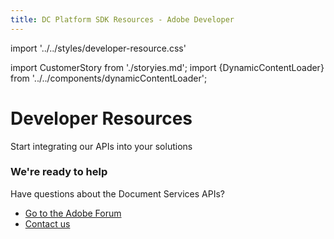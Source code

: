 ```yaml
---
title: DC Platform SDK Resources - Adobe Developer
---
```

import '../../styles/developer-resource.css'

import CustomerStory from './storyies.md';
import {DynamicContentLoader} from '../../components/dynamicContentLoader';


<Hero slots="heading, text" variant="fullwidth" theme="lightest" customLayout className="sub-title"/>

# Developer Resources

Start integrating our APIs into your solutions

<DynamicContentLoader theme="lightest" content='usingAdobePDFService' api="https://experienceleague.adobe.com/api/articles?Solution=Document%20Services&Tags=Hero&page_size=1"/>


<DynamicContentLoader theme="light" content='feature' />

<DynamicContentLoader theme="lightest" content='tutorial' api="https://experienceleague.adobe.com/api/articles?Solution=Document%20Services&Tags=Tutorial&page_size=6"/>

<DynamicContentLoader theme="light" content='blog' api="https://www.feedrapp.info/?support=false&version=1.3.0&q=https%3A%2F%2Fmedium.com%2Ffeed%2Fadobetech%2Ftagged%2Fadobe-document-cloud&num=3"/>


<WrapperComponent slots="content" theme="lightest"/>

<CustomerStory/>

<SummaryBlock slots=" heading, text, buttons"  theme='light' />

### We're ready to help

Have questions about the Document Services APIs?

* [Go to the Adobe Forum](https://www.adobe.com/go/pdftoolsapi_forum)
* [Contact us](../pricing/contact.md)
